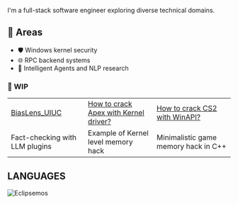 I'm a full-stack software engineer exploring diverse technical domains.

## 🔧 Areas
- 🛡️ Windows kernel security
-  🌐 RPC backend systems
- 🤖 Intelligent Agents and NLP research

### 🚧 WIP
<table>
  <tbody>
    <tr>
      <td>
        <a target="_blank" href="https://github.com/Eclipsemos/BiasLens">BiasLens_UIUC</a>
      </td>
      <td>
        <a target="_blank" href="https://github.com/Eclipsemos/MiniUR](https://github.com/Eclipsemos/0xApex">How to crack Apex with Kernel driver?</a>
      </td>
      <td>
        <a target="_blank" href="https://github.com/Eclipsemos/CS2_Aimbot">How to crack CS2 with WinAPI?</a>
      </td>
    </tr>
    <tr>
      <td>Fact-checking with LLM plugins</td>
      <td>Example of Kernel level memory hack</td>
      <td>Minimalistic game memory hack in C++</td>
    </tr>
  </tbody>
</table>

## LANGUAGES
<p><img src="https://github-readme-stats.vercel.app/api/top-langs/?username=Eclipsemos&theme=material-palenight&hide_border=false&include_all_commits=false&count_private=false&layout=compact" alt="Eclipsemos" /></p>
